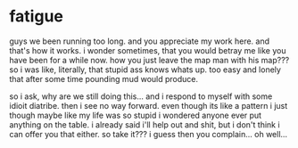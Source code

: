 # fatigue

guys we been running too long.  and you appreciate my work here.  and that's how it works.  i wonder sometimes, that you would betray me like you have been for a while now.  how you just leave the map man with his map???  so i was like, literally, that stupid ass knows whats up.  too easy and lonely that after some time pounding mud would produce.

so i ask, why are we still doing this...  and i respond to myself with some idioit diatribe.  then i see no way forward.  even though its like a pattern i just though maybe like my life was so stupid i wondered anyone ever put anything on the table.  i already said i'll help out and shit, but i don't think i can offer you that either.  so take it???  i guess then you complain...  oh well...  

